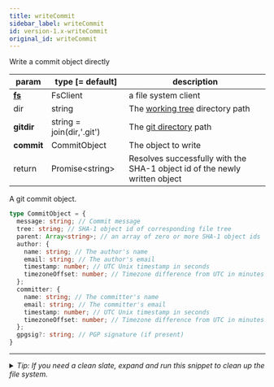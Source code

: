 ```yaml
---
title: writeCommit
sidebar_label: writeCommit
id: version-1.x-writeCommit
original_id: writeCommit
---
```


Write a commit object directly

| param          | type [= default]          | description                                                                |
| -------------- | ------------------------- | -------------------------------------------------------------------------- |
| [**fs**](./fs) | FsClient                  | a file system client                                                       |
| dir            | string                    | The [working tree](dir-vs-gitdir.md) directory path                        |
| **gitdir**     | string = join(dir,'.git') | The [git directory](dir-vs-gitdir.md) path                                 |
| **commit**     | CommitObject              | The object to write                                                        |
| return         | Promise\<string\>         | Resolves successfully with the SHA-1 object id of the newly written object |

A git commit object.

```ts
type CommitObject = {
  message: string; // Commit message
  tree: string; // SHA-1 object id of corresponding file tree
  parent: Array<string>; // an array of zero or more SHA-1 object ids
  author: {
    name: string; // The author's name
    email: string; // The author's email
    timestamp: number; // UTC Unix timestamp in seconds
    timezoneOffset: number; // Timezone difference from UTC in minutes
  };
  committer: {
    name: string; // The committer's name
    email: string; // The committer's email
    timestamp: number; // UTC Unix timestamp in seconds
    timezoneOffset: number; // Timezone difference from UTC in minutes
  };
  gpgsig?: string; // PGP signature (if present)
}
```


---

<details>
<summary><i>Tip: If you need a clean slate, expand and run this snippet to clean up the file system.</i></summary>

```js live
window.fs = new LightningFS('fs', { wipe: true })
window.pfs = window.fs.promises
console.log('done')
```
</details>

<script>
(function rewriteEditLink() {
  const el = document.querySelector('a.edit-page-link.button');
  if (el) {
    el.href = 'https://github.com/isomorphic-git/isomorphic-git/edit/main/src/api/writeCommit.js';
  }
})();
</script>